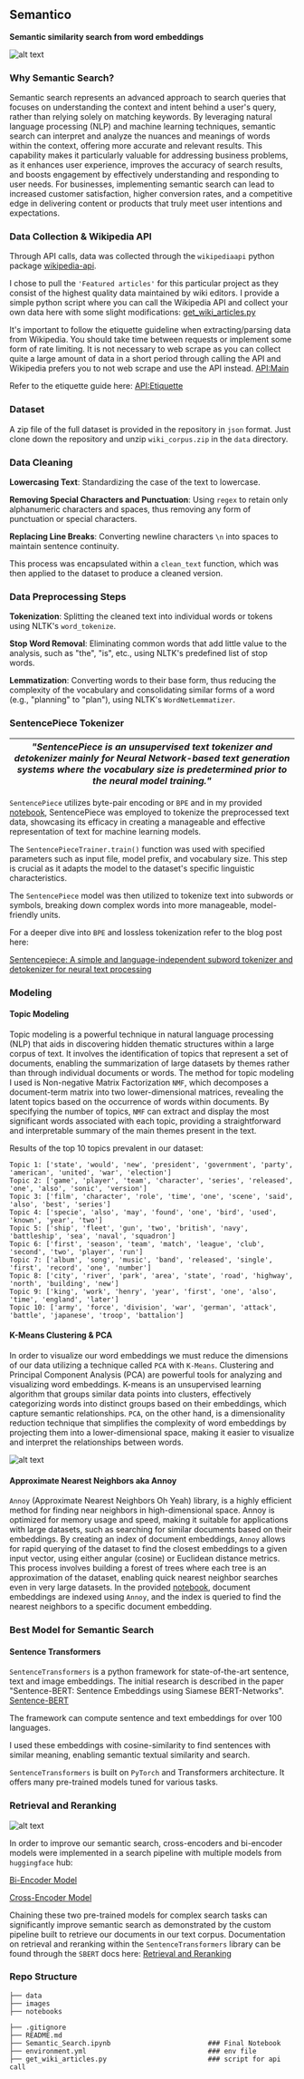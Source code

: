 ## Semantico
**Semantic similarity search from word embeddings**

![alt text](images/logo_.png) 

### Why Semantic Search? 

Semantic search represents an advanced approach to search queries that focuses on understanding the context and intent behind a user's query, rather than relying solely on matching keywords. By leveraging natural language processing (NLP) and machine learning techniques, semantic search can interpret and analyze the nuances and meanings of words within the context, offering more accurate and relevant results. This capability makes it particularly valuable for addressing business problems, as it enhances user experience, improves the accuracy of search results, and boosts engagement by effectively understanding and responding to user needs. For businesses, implementing semantic search can lead to increased customer satisfaction, higher conversion rates, and a competitive edge in delivering content or products that truly meet user intentions and expectations.

### Data Collection & Wikipedia API

Through API calls, data was collected through the `wikipediaapi` python package [wikipedia-api](https://pypi.org/project/Wikipedia-API/). 

I chose to pull the `'Featured articles'` for this particular project as they consist of the highest quality data maintained by wiki editors. I provide a simple python script where you can call the Wikipedia API and collect your own data here with some slight modifications: [get_wiki_articles.py](get_wiki_articles.py)

It's important to follow the etiquette guideline when extracting/parsing data from Wikipedia. You should take time between requests or implement some form of rate limiting. It is not necessary to web scrape as you can collect quite a large amount of data in a short period through calling the API and Wikipedia prefers you to not web scrape and use the API instead. [API:Main](https://www.mediawiki.org/wiki/API:Main_page)

Refer to the etiquette guide here: [API:Etiquette](https://www.mediawiki.org/wiki/API:Etiquette) 

### Dataset

A zip file of the full dataset is provided in the repository in `json` format. Just clone down the repository and unzip `wiki_corpus.zip` in the `data` directory. 


### Data Cleaning

**Lowercasing Text**: Standardizing the case of the text to lowercase.

**Removing Special Characters and Punctuation**: Using `regex` to retain only alphanumeric characters and spaces, thus removing any form of punctuation or special characters.

**Replacing Line Breaks**: Converting newline characters `\n` into spaces to maintain sentence continuity.

This process was encapsulated within a `clean_text` function, which was then applied to the dataset to produce a cleaned version.

### Data Preprocessing Steps

**Tokenization**: Splitting the cleaned text into individual words or tokens using NLTK's `word_tokenize`.

**Stop Word Removal**: Eliminating common words that add little value to the analysis, such as "the", "is", etc., using NLTK's predefined list of stop words.

**Lemmatization**: Converting words to their base form, thus reducing the complexity of the vocabulary and consolidating similar forms of a word (e.g., "planning" to "plan"), using NLTK's `WordNetLemmatizer`.

### SentencePiece Tokenizer
|*"SentencePiece is an unsupervised text tokenizer and detokenizer mainly for Neural Network-based text generation systems where the vocabulary size is predetermined prior to the neural model training."*|
|:--:|



`SentencePiece` utilizes byte-pair encoding or `BPE` and in my provided [notebook](https://github.com/pyamin1878/Semantico/blob/main/notebooks/data_cleaning_preprocessing.ipynb), SentencePiece was employed to tokenize the preprocessed text data, showcasing its efficacy in creating a manageable and effective representation of text for machine learning models.

The `SentencePieceTrainer.train()` function was used with specified parameters such as input file, model prefix, and vocabulary size. This step is crucial as it adapts the model to the dataset's specific linguistic characteristics.

The `SentencePiece` model was then utilized to tokenize text into subwords or symbols, breaking down complex words into more manageable, model-friendly units. 

For a deeper dive into `BPE` and lossless tokenization refer to the blog post here: 

[Sentencepiece: A simple and language-independent subword tokenizer and detokenizer for neural text processing](https://medium.com/codex/sentencepiece-a-simple-and-language-independent-subword-tokenizer-and-detokenizer-for-neural-text-ffda431e704e)

### Modeling

#### Topic Modeling

Topic modeling is a powerful technique in natural language processing (NLP) that aids in discovering hidden thematic structures within a large corpus of text. It involves the identification of topics that represent a set of documents, enabling the summarization of large datasets by themes rather than through individual documents or words. The method for topic modeling I used is Non-negative Matrix Factorization `NMF`, which decomposes a document-term matrix into two lower-dimensional matrices, revealing the latent topics based on the occurrence of words within documents. By specifying the number of topics, `NMF` can extract and display the most significant words associated with each topic, providing a straightforward and interpretable summary of the main themes present in the text.

Results of the top 10 topics prevalent in our dataset:

```
Topic 1: ['state', 'would', 'new', 'president', 'government', 'party', 'american', 'united', 'war', 'election']
Topic 2: ['game', 'player', 'team', 'character', 'series', 'released', 'one', 'also', 'sonic', 'version']
Topic 3: ['film', 'character', 'role', 'time', 'one', 'scene', 'said', 'also', 'best', 'series']
Topic 4: ['specie', 'also', 'may', 'found', 'one', 'bird', 'used', 'known', 'year', 'two']
Topic 5: ['ship', 'fleet', 'gun', 'two', 'british', 'navy', 'battleship', 'sea', 'naval', 'squadron']
Topic 6: ['first', 'season', 'team', 'match', 'league', 'club', 'second', 'two', 'player', 'run']
Topic 7: ['album', 'song', 'music', 'band', 'released', 'single', 'first', 'record', 'one', 'number']
Topic 8: ['city', 'river', 'park', 'area', 'state', 'road', 'highway', 'north', 'building', 'new']
Topic 9: ['king', 'work', 'henry', 'year', 'first', 'one', 'also', 'time', 'england', 'later']
Topic 10: ['army', 'force', 'division', 'war', 'german', 'attack', 'battle', 'japanese', 'troop', 'battalion']
```
#### K-Means Clustering & PCA

In order to visualize our word embeddings we must reduce the dimensions of our data utilizing a technique called `PCA` with `K-Means`. Clustering and Principal Component Analysis (PCA) are powerful tools for analyzing and visualizing word embeddings. K-means is an unsupervised learning algorithm that groups similar data points into clusters, effectively categorizing words into distinct groups based on their embeddings, which capture semantic relationships. `PCA`, on the other hand, is a dimensionality reduction technique that simplifies the complexity of word embeddings by projecting them into a lower-dimensional space, making it easier to visualize and interpret the relationships between words. 

![alt text](images/KMeans_2D_Visual.png)

#### Approximate Nearest Neighbors aka Annoy

`Annoy` (Approximate Nearest Neighbors Oh Yeah) library, is a highly efficient method for finding near neighbors in high-dimensional space. Annoy is optimized for memory usage and speed, making it suitable for applications with large datasets, such as searching for similar documents based on their embeddings. By creating an index of document embeddings, `Annoy` allows for rapid querying of the dataset to find the closest embeddings to a given input vector, using either angular (cosine) or Euclidean distance metrics. This process involves building a forest of trees where each tree is an approximation of the dataset, enabling quick nearest neighbor searches even in very large datasets. In the provided [notebook](https://github.com/pyamin1878/Semantico/blob/main/notebooks/Modeling.ipynb), document embeddings are indexed using `Annoy`, and the index is queried to find the nearest neighbors to a specific document embedding.

### Best Model for Semantic Search

#### Sentence Transformers 

`SentenceTransformers` is a python framework for state-of-the-art sentence, text and image embeddings. The initial research is described in the paper "Sentence-BERT: Sentence Embeddings using Siamese BERT-Networks". [Sentence-BERT](https://arxiv.org/abs/1908.10084)

The framework can compute sentence and text embeddings for over 100 languages. 

I used these embeddings with cosine-similarity to find sentences with similar meaning, enabling semantic textual similarity and search.

`SentenceTransformers` is built on `PyTorch` and Transformers architecture. It offers many pre-trained models tuned for various tasks.

### Retrieval and Reranking 

![alt text](images/Retrieval_Reranking.png)

In order to improve our semantic search, cross-encoders and bi-encoder models were implemented in a search pipeline with multiple models from `huggingface` hub:

[Bi-Encoder Model](https://huggingface.co/sentence-transformers/multi-qa-MiniLM-L6-cos-v1)

[Cross-Encoder Model](https://huggingface.co/cross-encoder/ms-marco-MiniLM-L-6-v2)

Chaining these two pre-trained models for complex search tasks can significantly improve semantic search as demonstrated by the custom pipeline built to retrieve our documents in our text corpus. Documentation on retrieval and reranking within the `SentenceTransformers` library can be found through the `SBERT` docs here: [Retrieval and Reranking](https://www.sbert.net/examples/applications/retrieve_rerank/README.html)

### Repo Structure

```
├── data
├── images
├── notebooks

├── .gitignore
├── README.md
├── Semantic_Search.ipynb                        ### Final Notebook
├── environment.yml                              ### env file
├── get_wiki_articles.py                         ### script for api call
```